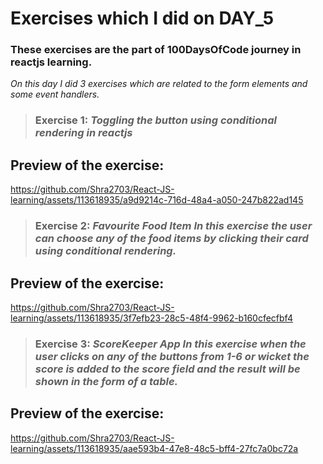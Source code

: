 # Exercises which I did on DAY_5
### These exercises are the part of 100DaysOfCode journey in reactjs learning.
*On this day I did 3 exercises which are related to the form elements and some event handlers.*

> ### Exercise 1: ***Toggling the button** using conditional rendering in reactjs*
## Preview of the exercise:
https://github.com/Shra2703/React-JS-learning/assets/113618935/a9d9214c-716d-48a4-a050-247b822ad145

> ### Exercise 2: ***Favourite Food Item** In this exercise the user can choose any of the food items by clicking their card using conditional rendering.*
## Preview of the exercise:
https://github.com/Shra2703/React-JS-learning/assets/113618935/3f7efb23-28c5-48f4-9962-b160cfecfbf4

> ### Exercise 3: ***ScoreKeeper App** In this exercise when the user clicks on any of the buttons from 1-6 or wicket the score is added to the score field and the result will be shown in the form of a table.*
## Preview of the exercise:
https://github.com/Shra2703/React-JS-learning/assets/113618935/aae593b4-47e8-48c5-bff4-27fc7a0bc72a


